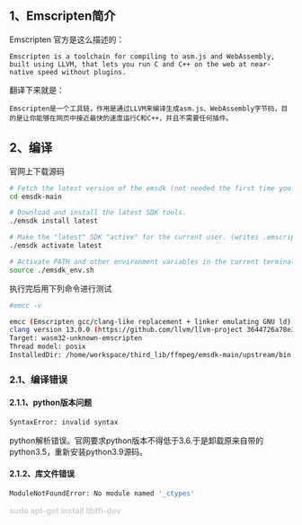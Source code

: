 ## 1、Emscripten简介
Emscripten 官方是这么描述的：

    Emscripten is a toolchain for compiling to asm.js and WebAssembly, built using LLVM, that lets you run C and C++ on the web at near-native speed without plugins.

翻译下来就是：

    Emscripten是一个工具链，作用是通过LLVM来编译生成asm.js、WebAssembly字节码，目的是让你能够在网页中接近最快的速度运行C和C++，并且不需要任何插件。

## 2、编译
官网上下载源码
~~~sh
# Fetch the latest version of the emsdk (not needed the first time you clone)
cd emsdk-main

# Download and install the latest SDK tools.
./emsdk install latest

# Make the "latest" SDK "active" for the current user. (writes .emscripten file)
./emsdk activate latest

# Activate PATH and other environment variables in the current terminal
source ./emsdk_env.sh
~~~
执行完后用下列命令进行测试
~~~sh
#emcc -v

emcc (Emscripten gcc/clang-like replacement + linker emulating GNU ld) 2.0.25 (4132d4ee02d5298fb88b80d1711ceb9d1d74950a)
clang version 13.0.0 (https://github.com/llvm/llvm-project 3644726a78e37823b1687a7aa8d186e91570ffe2)
Target: wasm32-unknown-emscripten
Thread model: posix
InstalledDir: /home/workspace/third_lib/ffmpeg/emsdk-main/upstream/bin
~~~

### 2.1、编译错误

#### 2.1.1、python版本问题
~~~sh
SyntaxError: invalid syntax
~~~
python解析错误。官网要求python版本不得低于3.6.于是卸载原来自带的python3.5，重新安装python3.9源码。

#### 2.1.2、库文件错误
~~~sh
ModuleNotFoundError: No module named '_ctypes'
~~~
**<font color=lightgray>sudo apt-get install libffi-dev</font>**